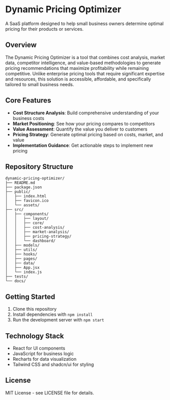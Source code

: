 # Dynamic Pricing Optimizer

A SaaS platform designed to help small business owners determine optimal pricing for their products or services.

## Overview

The Dynamic Pricing Optimizer is a tool that combines cost analysis, market data, competitor intelligence, and value-based methodologies to generate pricing recommendations that maximize profitability while remaining competitive. Unlike enterprise pricing tools that require significant expertise and resources, this solution is accessible, affordable, and specifically tailored to small business needs.

## Core Features

- **Cost Structure Analysis**: Build comprehensive understanding of your business costs
- **Market Positioning**: See how your pricing compares to competitors
- **Value Assessment**: Quantify the value you deliver to customers
- **Pricing Strategy**: Generate optimal pricing based on costs, market, and value
- **Implementation Guidance**: Get actionable steps to implement new pricing

## Repository Structure

```
dynamic-pricing-optimizer/
├── README.md
├── package.json
├── public/
│   ├── index.html
│   ├── favicon.ico
│   └── assets/
├── src/
│   ├── components/
│   │   ├── layout/
│   │   ├── core/
│   │   ├── cost-analysis/
│   │   ├── market-analysis/
│   │   ├── pricing-strategy/
│   │   └── dashboard/
│   ├── models/
│   ├── utils/
│   ├── hooks/
│   ├── pages/
│   ├── data/
│   ├── App.jsx
│   └── index.js
├── tests/
└── docs/
```

## Getting Started

1. Clone this repository
2. Install dependencies with `npm install`
3. Run the development server with `npm start`

## Technology Stack

- React for UI components
- JavaScript for business logic
- Recharts for data visualization
- Tailwind CSS and shadcn/ui for styling

## License

MIT License - see LICENSE file for details.